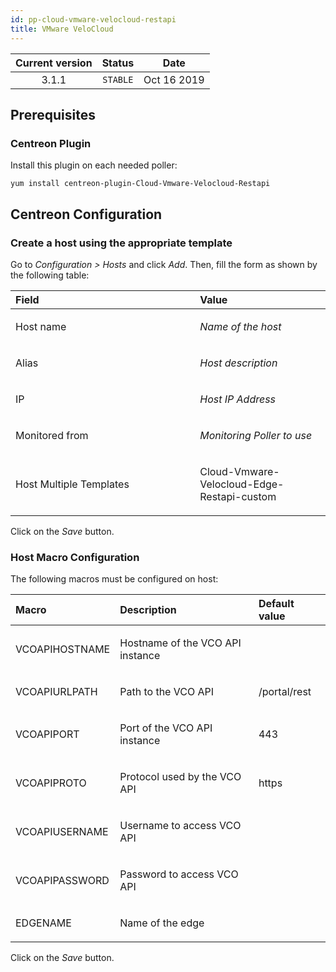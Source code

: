 ```yaml
---
id: pp-cloud-vmware-velocloud-restapi
title: VMware VeloCloud
---
```


| Current version | Status | Date |
| :-: | :-: | :-: |
| 3.1.1 | `STABLE` | Oct 16 2019 |

## Prerequisites
### Centreon Plugin
Install this plugin on each needed poller:

    yum install centreon-plugin-Cloud-Vmware-Velocloud-Restapi

## Centreon Configuration
### Create a host using the appropriate template
Go to *Configuration &gt; Hosts* and click *Add*. Then, fill the form as
shown by the following table:

<table>
<colgroup>
<col width="58%" />
<col width="41%" />
</colgroup>
<thead>
<tr class="header">
<th align="left">Field</th>
<th align="left">Value</th>
</tr>
</thead>
<tbody>
<tr class="odd">
<td align="left"><p>Host name</p></td>
<td align="left"><p><em>Name of the host</em></p></td>
</tr>
<tr class="even">
<td align="left"><p>Alias</p></td>
<td align="left"><p><em>Host description</em></p></td>
</tr>
<tr class="odd">
<td align="left"><p>IP</p></td>
<td align="left"><p><em>Host IP Address</em></p></td>
</tr>
<tr class="even">
<td align="left"><p>Monitored from</p></td>
<td align="left"><p><em>Monitoring Poller to use</em></p></td>
</tr>
<tr class="odd">
<td align="left"><p>Host Multiple Templates</p></td>
<td align="left"><p>Cloud-Vmware-Velocloud-Edge-Restapi-custom</p></td>
</tr>
</tbody>
</table>

Click on the *Save* button.

### Host Macro Configuration
The following macros must be configured on host:

<table>
<colgroup>
<col width="23%" />
<col width="53%" />
<col width="24%" />
</colgroup>
<thead>
<tr class="header">
<th align="left">Macro</th>
<th align="left">Description</th>
<th align="left">Default value</th>
</tr>
</thead>
<tbody>
<tr class="even">
<td align="left"><p>VCOAPIHOSTNAME</p></td>
<td align="left"><p>Hostname of the VCO API instance</p></td>
<td align="left"><p></p></td>
</tr>
<tr class="odd">
<td align="left"><p>VCOAPIURLPATH</p></td>
<td align="left"><p>Path to the VCO API</p></td>
<td align="left"><p>/portal/rest</p></td>
</tr>
<tr class="even">
<td align="left"><p>VCOAPIPORT</p></td>
<td align="left"><p>Port of the VCO API instance</p></td>
<td align="left"><p>443</p></td>
</tr>
<tr class="odd">
<td align="left"><p>VCOAPIPROTO</p></td>
<td align="left"><p>Protocol used by the VCO API</p></td>
<td align="left"><p>https</p></td>
</tr>
<tr class="even">
<td align="left"><p>VCOAPIUSERNAME</p></td>
<td align="left"><p>Username to access VCO API</p></td>
<td align="left"><p></p></td>
</tr>
<tr class="odd">
<td align="left"><p>VCOAPIPASSWORD</p></td>
<td align="left"><p>Password to access VCO API</p></td>
<td align="left"><p></p></td>
</tr>
<tr class="even">
<td align="left"><p>EDGENAME</p></td>
<td align="left"><p>Name of the edge</p></td>
<td align="left"><p></p></td>
</tr>
</tbody>
</table>

Click on the *Save* button.

